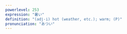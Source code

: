 ```yaml
---
powerlevel: 253
expression: "暑い"
definition: "(adj-i) hot (weather, etc.); warm; (P)"
pronunciation: "あつい"
---
```

